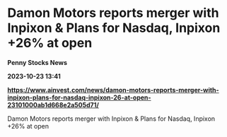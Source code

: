 # Damon Motors reports merger with Inpixon & Plans for Nasdaq, Inpixon +26% at open
**Penny Stocks News**

**2023-10-23 13:41**

**https://www.ainvest.com/news/damon-motors-reports-merger-with-inpixon-plans-for-nasdaq-inpixon-26-at-open-23101000ab1d668e2a505d71/**

Damon Motors reports merger with Inpixon & Plans for Nasdaq, Inpixon +26% at open